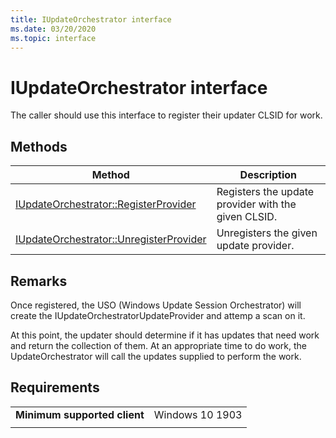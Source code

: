 ```yaml
---
title: IUpdateOrchestrator interface
ms.date: 03/20/2020
ms.topic: interface
---
```


# IUpdateOrchestrator interface

The caller should use this interface to register their updater CLSID for work.

## Methods

|Method | Description |
|---|---|
|[IUpdateOrchestrator::RegisterProvider ](iupdateorchestrator-registerprovider.md) | Registers the update provider with the given CLSID.  |
|[IUpdateOrchestrator::UnregisterProvider ](iupdateorchestrator-unregisterprovider.md) | Unregisters the given update provider.  |

## Remarks
Once registered, the USO (Windows Update Session Orchestrator) will create the IUpdateOrchestratorUpdateProvider and attemp a scan on it. 

At this point, the updater should determine if it has updates that need work and return the collection of them. At an appropriate time to do work, the UpdateOrchestrator will call the updates supplied to perform the work.

## Requirements

|   |   |
|---|---|
| **Minimum supported client** | Windows 10 1903 |
|   |   |